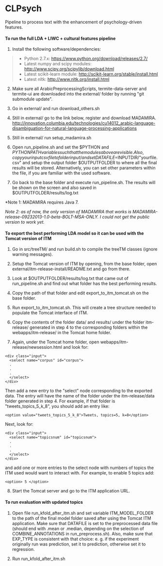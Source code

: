 CLPsych
=======
Pipeline to process text with the enhancement of psychology-driven features.

#### To run the full LDA + LIWC + cultural features pipeline

1) Install the following software/dependencies:
> - Python 2.7.x: https://www.python.org/download/releases/2.7/
> - Latest numpy and scipy modules: http://www.scipy.org/scipylib/download.html
> - Latest scikit-learn module: http://scikit-learn.org/stable/install.html
> - Latest nltk: http://www.nltk.org/install.html

2) Make sure all ArabicPreprocessingScripts, termite-data-server and termite-ui are downloaded into the external/ folder by running "git submodule update".

3) Go in external/ and run download_others.sh

4) Still in external/ go to the link below, register and download MADAMIRA.
http://innovation.columbia.edu/technologies/cu14012_arabic-language-disambiguation-for-natural-language-processing-applications

5) Still in external/ run setup_madamira.sh

6) Open run_pipeline.sh and set the $PYTHON and $PYTHONPATH variables such that the modules above are visible. Also, copy your input csv file to folder input/ and set DATAFILE=$INPUTDIR/"yourfile.csv"
and setup the output folder $OUTPUTFOLDER to where all the final results will be stored. Alternatively, you can set other parameters within the file, if you are familiar with the used software.

7) Go back to the base folder and execute run_pipeline.sh. The results will be shown on the screen and also saved in $OUTPUTFOLDER/results/log.txt

*Note 1: MADAMIRA requires Java 7.

*Note 2: as of now, the only version of MADAMIRA that works is MADAMIRA-release-09232013-1.0-beta-BOLT-MSA-ONLY. I could not get the public version to work yet.*

#### To export the best performing LDA model so it can be used with the Tomcat version of ITM

1) Go in src/treeTM/ and run build.sh to compile the treeTM classes (ignore warning messages).

2) Setup the Tomcat version of ITM by opening, from the base folder, open external/itm-release-install/README.txt and go from there.

3) Look at $OUTPUTFOLDER/results/log.txt that came out of run_pipeline.sh and find out what folder has the best performing results.

4) Copy the path of that folder and edit export_to_itm_tomcat.sh on the base folder.

5) Run export_to_itm_tomcat.sh. This will create a tree structure needed to populate the Tomcat interface of ITM.

6) Copy the contents of the folder data/ and results/ under the folder itm-release/ generated in step 4 to the corresponding folders within the webapps/itm-release/ in the Tomcat home folder.

7) Again, under the Tomcat home folder, open webapps/itm-release/newsession.html and look for:
```
<div class="input">
  <select name="corpus" id="corpus">
  .
  .
  .
  </select>
</div>
```
Then add a new entry to the "select" node corresponding to the exported data. The entry will have the name of the folder under the itm-release/data folder generated in step 4. For example, if that folder is "tweets_topics_5_k_8", you should add an entry like: 

```<option value="tweets_topics_5_k_8">Tweets, topics=5, k=8</option>```

Next, look for:

```
<div class="input">
  <select name="topicsnum" id="topicsnum">
  .
  .
  .
  </select>
</div>
```
and add one or more entries to the select node with numbers of topics the ITM used would want to interact with. For example, to enable 5 topics add: 

```<option> 5 </option>```

8) Start the Tomcat server and go to the ITM application URL.


#### To run evaluation with updated topics ####

1) Open file run_kfold_after_itm.sh and set variable ITM_MODEL_FOLDER to the path of the final model folder saved after using the Tomcat ITM application. Make sure that DATAFILE is set to the preprocessed data file (should end with .mean or .median, depending on the selection of COMBINE_ANNOTATIONS in run_preprocess.sh). Also, make sure that EXP_TYPE is consistent with that choice: e. g. if the experiment originally run was prediction, set it to prediction, otherwise set it to regression.

2) Run run_kfold_after_itm.sh


